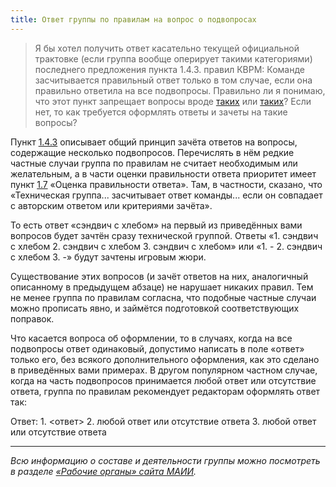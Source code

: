 ```yaml
---
title: Ответ группы по правилам на вопрос о подвопросах
---
```


> Я бы хотел получить ответ касательно текущей официальной трактовке (если группа вообще оперирует такими категориями) последнего предложения пункта 1.4.3. правил КВРМ:
> Команде засчитывается правильный ответ только в том случае, если она правильно ответила на все подвопросы.
> Правильно ли я понимаю, что этот пункт запрещает вопросы вроде [таких](https://gotquestions.online/question/375133) или [таких](https://gotquestions.online/question/372308)? Если нет, то как требуется оформлять ответы и зачеты на такие вопросы?

Пункт [1.4.3](https://www.maii.li/p/rules#143) описывает общий принцип зачёта ответов на вопросы, содержащие несколько подвопросов. Перечислять в нём редкие частные случаи группа по правилам не считает необходимым или желательным, а в части оценки правильности ответа приоритет имеет пункт [1.7](https://www.maii.li/p/rules#17) «Оценка правильности ответа». Там, в частности, сказано, что «Техническая группа... засчитывает ответ команды... если он совпадает с авторским ответом или критериями зачёта».

То есть ответ «сэндвич с хлебом» на первый из приведённых вами вопросов будет зачтён сразу технической группой. Ответы «1. сэндвич с хлебом 2. сэндвич с хлебом 3. сэндвич с хлебом» или «1. - 2. сэндвич с хлебом 3. -» будут зачтены игровым жюри.

Существование этих вопросов (и зачёт ответов на них, аналогичный описанному в предыдущем абзаце) не нарушает никаких правил. Тем не менее группа по правилам согласна, что подобные частные случаи можно прописать явно, и займётся подготовкой соответствующих поправок.

Что касается вопроса об оформлении, то в случаях, когда на все подвопросы ответ одинаковый, допустимо написать в поле «ответ» только его, без всякого дополнительного оформления, как это сделано в приведённых вами примерах. В другом популярном частном случае, когда на часть подвопросов принимается любой ответ или отсутствие ответа, группа по правилам рекомендует редакторам оформлять ответ так:

Ответ: 1. \<ответ\> 2. любой ответ или отсутствие ответа 3. любой ответ или отсутствие ответа

----

*Всю информацию о составе и деятельности группы можно посмотреть в разделе [«Рабочие органы» сайта МАИИ](https://www.maii.li/p/who/#rules).*